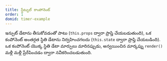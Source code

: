 ```yaml
---
title: స్టేట్ఫుల్ కాంపోనెంట్
order: 1
domid: timer-example
---
```


ఇన్పుట్ డేటాను తీసుకోవడంతో పాటు (`this.props` ద్వారా ప్రాప్తి చేయబడుతుంది), ఒక కంపోనెంట్ అంతర్గత స్థితి డేటాను నిర్వహించగలదు (`this.state` ద్వారా ప్రాప్తి చేయబడింది). ఒక కంపోనెంట్ యొక్క స్థితి డేటా మార్పులు మారినప్పుడు, అన్వయించిన మార్కప్ను `render()` మళ్లీ మళ్లీ ప్రేరేపించడం ద్వారా నవీకరించబడుతుంది.
